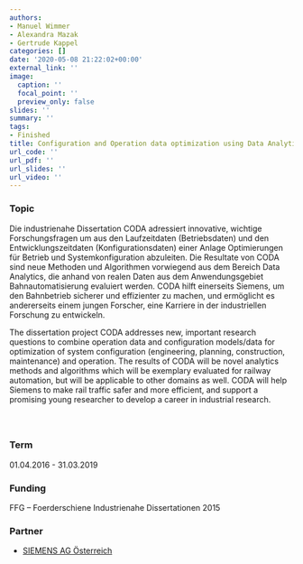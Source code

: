 ```yaml
---
authors:
- Manuel Wimmer
- Alexandra Mazak
- Gertrude Kappel
categories: []
date: '2020-05-08 21:22:02+00:00'
external_link: ''
image:
  caption: ''
  focal_point: ''
  preview_only: false
slides: ''
summary: ''
tags:
- Finished
title: Configuration and Operation data optimization using Data Analytics
url_code: ''
url_pdf: ''
url_slides: ''
url_video: ''
---
```


### Topic

Die industrienahe Dissertation CODA adressiert innovative, wichtige Forschungsfragen um aus den Laufzeitdaten (Betriebsdaten) und den Entwicklungszeitdaten (Konfigurationsdaten) einer Anlage Optimierungen für Betrieb und Systemkonfiguration abzuleiten. Die Resultate von CODA sind neue Methoden und Algorithmen vorwiegend aus dem Bereich Data Analytics, die anhand von realen Daten aus dem Anwendungsgebiet Bahnautomatisierung evaluiert werden. CODA hilft einerseits Siemens, um den Bahnbetrieb sicherer und effizienter zu machen, und ermöglicht es andererseits einem jungen Forscher, eine Karriere in der industriellen Forschung zu entwickeln.

The dissertation project CODA addresses new, important research questions to combine operation data and configuration models/data for optimization of system configuration (engineering, planning, construction, maintenance) and operation. The results of CODA will be novel analytics methods and algorithms which will be exemplary evaluated for railway automation, but will be applicable to other domains as well. CODA will help Siemens to make rail traffic safer and more efficient, and support a promising young researcher to develop a career in industrial research.

### 

&nbsp;

### Term

01.04.2016 - 31.03.2019

### Funding

FFG – Foerderschiene Industrienahe Dissertationen 2015

### Partner

<ul class="partnerList"><li><a href="http://www.siemens.com/entry/at/de/">SIEMENS AG Österreich</a></li></ul>